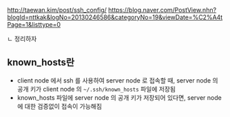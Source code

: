 http://taewan.kim/post/ssh_config/
https://blog.naver.com/PostView.nhn?blogId=nttkak&logNo=20130246586&categoryNo=19&viewDate=%C2%A4tPage=1&listtype=0

ㄴ 정리하자

## known_hosts란
- client node 에서 ssh 를 사용하여 server node 로 접속할 때, server node 의 공개 키가 client node 의 `~/.ssh/known_hosts` 파일에 저장됨
- known_hosts 파일에 server node 의 공개 키가 저장되어 있다면, server node 에 대한 검증없이 접속이 가능해짐